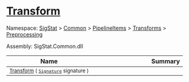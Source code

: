 # [Transform](./TranslatePreproc-100663825.md)

Namespace: [SigStat]() > [Common](./../../../../README.md) > [PipelineItems]() > [Transforms]() > [Preprocessing](./../README.md)

Assembly: SigStat.Common.dll

| Name | Summary  |
| ------| -----------:|
| <sub>[Transform](./TranslatePreproc-100663825.md) ( [`Signature`](./../../../../Signature.md) signature )</sub> | <img width=225/><sub></sub>
